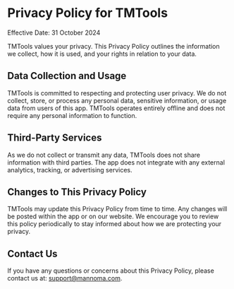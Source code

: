 # Privacy Policy for TMTools

Effective Date: 31 October 2024

TMTools values your privacy. This Privacy Policy outlines the information we collect, how it is used, and your rights in relation to your data.

## Data Collection and Usage
TMTools is committed to respecting and protecting user privacy. We do not collect, store, or process any personal data, sensitive information, or usage data from users of this app. TMTools operates entirely offline and does not require any personal information to function.

## Third-Party Services
As we do not collect or transmit any data, TMTools does not share information with third parties. The app does not integrate with any external analytics, tracking, or advertising services.

## Changes to This Privacy Policy
TMTools may update this Privacy Policy from time to time. Any changes will be posted within the app or on our website. We encourage you to review this policy periodically to stay informed about how we are protecting your privacy.

## Contact Us
If you have any questions or concerns about this Privacy Policy, please contact us at: support@mannoma.com.
